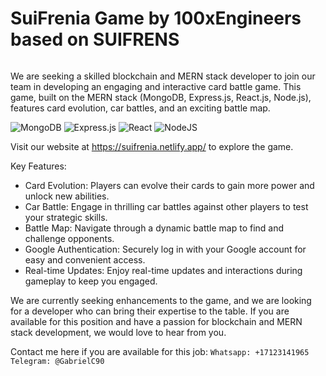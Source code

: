 # SuiFrenia Game by 100xEngineers based on SUIFRENS
<img src="https://suifrens.com/images/header-mobile.svg" alt="" align="center"/>


We are seeking a skilled blockchain and MERN stack developer to join our team in developing an engaging and interactive card battle game. This game, built on the MERN stack (MongoDB, Express.js, React.js, Node.js), features card evolution, car battles, and an exciting battle map.

![MongoDB](https://img.shields.io/badge/MongoDB-%234ea94b.svg?style=for-the-badge&logo=mongodb&logoColor=white)
![Express.js](https://img.shields.io/badge/express.js-%23404d59.svg?style=for-the-badge&logo=express&logoColor=%2361DAFB)
![React](https://img.shields.io/badge/react-%2320232a.svg?style=for-the-badge&logo=react&logoColor=%2361DAFB) 
![NodeJS](https://img.shields.io/badge/node.js-6DA55F?style=for-the-badge&logo=node.js&logoColor=white) 

Visit our website at https://suifrenia.netlify.app/ to explore the game.

Key Features:
- Card Evolution: Players can evolve their cards to gain more power and unlock new abilities.
- Car Battle: Engage in thrilling car battles against other players to test your strategic skills.
- Battle Map: Navigate through a dynamic battle map to find and challenge opponents.
- Google Authentication: Securely log in with your Google account for easy and convenient access.
- Real-time Updates: Enjoy real-time updates and interactions during gameplay to keep you engaged.

We are currently seeking enhancements to the game, and we are looking for a developer who can bring their expertise to the table. If you are available for this position and have a passion for blockchain and MERN stack development, we would love to hear from you.


Contact me here if you are available for this job:
`Whatsapp: +17123141965`
`Telegram: @GabrielC90`
